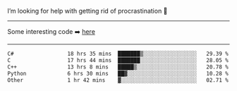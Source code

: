 I’m looking for help with getting rid of procrastination 🤔

-----

Some interesting code :arrow_right: [here](https://github.com/zhen8838/playground)

-----

<!--START_SECTION:waka-->

```txt
C#                 18 hrs 35 mins  ███████▒░░░░░░░░░░░░░░░░░   29.39 %
C                  17 hrs 44 mins  ███████░░░░░░░░░░░░░░░░░░   28.05 %
C++                13 hrs 8 mins   █████▒░░░░░░░░░░░░░░░░░░░   20.78 %
Python             6 hrs 30 mins   ██▓░░░░░░░░░░░░░░░░░░░░░░   10.28 %
Other              1 hr 42 mins    ▓░░░░░░░░░░░░░░░░░░░░░░░░   02.71 %
```

<!--END_SECTION:waka-->

<!--
**zhen8838/zhen8838** is a ✨ _special_ ✨ repository because its `README.md` (this file) appears on your GitHub profile.

Here are some ideas to get you started:

- 🔭 I’m currently working on ...
- 🌱 I’m currently learning ...
- 👯 I’m looking to collaborate on ...
 ...
- 💬 Ask me about ...
- 📫 How to reach me: ...
- 😄 Pronouns: ...
- ⚡ Fun fact: ...
-->
